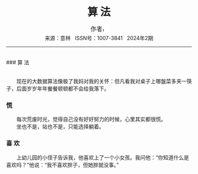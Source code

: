 # <center>算 法</center>

<div align=center><img src="https://raw.githubusercontent.com/leaguecn/magazines/main/img_authors/%25d7%25f7%25d5%25df%25a3%25ba.jpg"></div>

<center>来源：意林   ISSN号：1007-3841   2024年2期</center>

* * *

<br>### 算 法

  
<br>　　现在的大数据算法像极了我妈对我的关怀：但凡看我对桌子上哪盤菜多夹一筷子，后面岁岁年年餐餐顿顿都不会给我落下。

### 慌

  
　　每次荒废时光，觉得自己没有好好努力的时候，心里其实都很慌。  
　　坐也不是，站也不是，只能选择躺着。

### 喜 欢

  
　　上幼儿园的小侄子告诉我，他喜欢上了一个小女孩。我问他：“你知道什么是喜欢吗？”他说：“我不喜欢胖子，但她胖就没事。”
